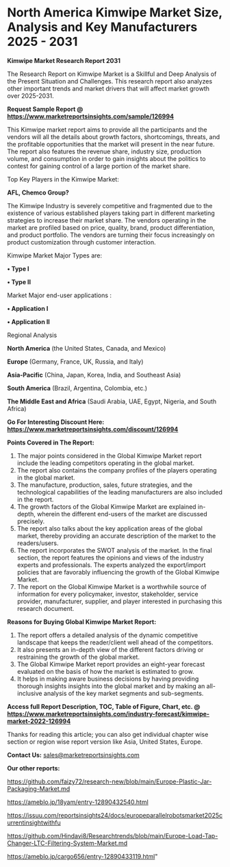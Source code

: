 # North America Kimwipe Market Size, Analysis and Key Manufacturers 2025 - 2031

<strong>Kimwipe Market Research Report 2031</strong>

The Research Report on Kimwipe Market is a Skillful and Deep Analysis of the Present Situation and Challenges. This research report also analyzes other important trends and market drivers that will affect market growth over 2025-2031.

<strong>Request Sample Report @ <a href=https://www.marketreportsinsights.com/sample/126994>https://www.marketreportsinsights.com/sample/126994</a></strong>

This Kimwipe market report aims to provide all the participants and the vendors will all the details about growth factors, shortcomings, threats, and the profitable opportunities that the market will present in the near future. The report also features the revenue share, industry size, production volume, and consumption in order to gain insights about the politics to contest for gaining control of a large portion of the market share.

Top Key Players in the Kimwipe Market:

<strong>AFL, Chemco Group?</strong>

The Kimwipe Industry is severely competitive and fragmented due to the existence of various established players taking part in different marketing strategies to increase their market share. The vendors operating in the market are profiled based on price, quality, brand, product differentiation, and product portfolio. The vendors are turning their focus increasingly on product customization through customer interaction.

Kimwipe Market Major Types are:

<strong>• Type I

• Type II</strong>

Market Major end-user applications :

<strong>• Application I

• Application II</strong>

Regional Analysis

</u><strong><b>North America</b></strong> (the United States, Canada, and Mexico)

<strong><b>Europe </b></strong>(Germany, France, UK, Russia, and Italy)

<strong><b>Asia-Pacific</b></strong> (China, Japan, Korea, India, and Southeast Asia)

<strong><b>South America</b></strong> (Brazil, Argentina, Colombia, etc.)

<strong><b>The Middle East and Africa</b></strong> (Saudi Arabia, UAE, Egypt, Nigeria, and South Africa)

<strong>Go For Interesting Discount Here: <a href=https://www.marketreportsinsights.com/discount/126994>https://www.marketreportsinsights.com/discount/126994</a></strong>

<strong>Points Covered in The Report:</strong>
<ol>
  <li>The major points considered in the Global Kimwipe Market report include the leading competitors operating in the global market.</li>
  <li>The report also contains the company profiles of the players operating in the global market.</li>
  <li>The manufacture, production, sales, future strategies, and the technological capabilities of the leading manufacturers are also included in the report.</li>
  <li>The growth factors of the Global Kimwipe Market are explained in-depth, wherein the different end-users of the market are discussed precisely.</li>
  <li>The report also talks about the key application areas of the global market, thereby providing an accurate description of the market to the readers/users.</li>
  <li>The report incorporates the SWOT analysis of the market. In the final section, the report features the opinions and views of the industry experts and professionals. The experts analyzed the export/import policies that are favorably influencing the growth of the Global Kimwipe Market.</li>
  <li>The report on the Global Kimwipe Market is a worthwhile source of information for every policymaker, investor, stakeholder, service provider, manufacturer, supplier, and player interested in purchasing this research document.</li>
</ol>
<strong>Reasons for Buying Global Kimwipe Market Report:</strong>

<ol>
  <li>The report offers a detailed analysis of the dynamic competitive landscape that keeps the reader/client well ahead of the competitors.</li>
  <li>It also presents an in-depth view of the different factors driving or restraining the growth of the global market.</li>
  <li>The Global Kimwipe Market report provides an eight-year forecast evaluated on the basis of how the market is estimated to grow.</li>
  <li>It helps in making aware business decisions by having providing thorough insights insights into the global market and by making an all-inclusive analysis of the key market segments and sub-segments.</li>
</ol>
<strong>Access full Report Description, TOC, Table of Figure, Chart, etc. @ <a href=https://www.marketreportsinsights.com/industry-forecast/kimwipe-market-2022-126994>https://www.marketreportsinsights.com/industry-forecast/kimwipe-market-2022-126994</a></strong>


Thanks for reading this article; you can also get individual chapter wise section or region wise report version like Asia, United States, Europe.

<strong>Contact Us:</strong>
sales@marketreportsinsights.com

<strong>Our other reports:</strong>

<a href=https://github.com/faizy72/research-new/blob/main/Europe-Plastic-Jar-Packaging-Market.md>https://github.com/faizy72/research-new/blob/main/Europe-Plastic-Jar-Packaging-Market.md</a>

<a href=https://ameblo.jp/18yam/entry-12890432540.html>https://ameblo.jp/18yam/entry-12890432540.html</a>

<a href=https://issuu.com/reportsinsights24/docs/europeparallelrobotsmarket2025currentinsightwithfu>https://issuu.com/reportsinsights24/docs/europeparallelrobotsmarket2025currentinsightwithfu</a>

<a href=https://github.com/Hindavi8/Researchtrends/blob/main/Europe-Load-Tap-Changer-LTC-Filtering-System-Market.md>https://github.com/Hindavi8/Researchtrends/blob/main/Europe-Load-Tap-Changer-LTC-Filtering-System-Market.md</a>

<a href=https://ameblo.jp/cargo656/entry-12890433119.html>https://ameblo.jp/cargo656/entry-12890433119.html</a>"
